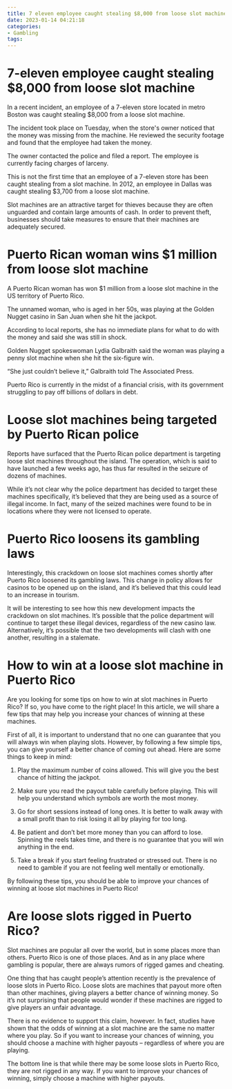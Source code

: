 ```yaml
---
title: 7 eleven employee caught stealing $8,000 from loose slot machine
date: 2023-01-14 04:21:18
categories:
- Gambling
tags:
---
```



#  7-eleven employee caught stealing $8,000 from loose slot machine

In a recent incident, an employee of a 7-eleven store located in metro Boston was caught stealing $8,000 from a loose slot machine.

The incident took place on Tuesday, when the store's owner noticed that the money was missing from the machine. He reviewed the security footage and found that the employee had taken the money.

The owner contacted the police and filed a report. The employee is currently facing charges of larceny.

This is not the first time that an employee of a 7-eleven store has been caught stealing from a slot machine. In 2012, an employee in Dallas was caught stealing $3,700 from a loose slot machine.

Slot machines are an attractive target for thieves because they are often unguarded and contain large amounts of cash. In order to prevent theft, businesses should take measures to ensure that their machines are adequately secured.

#  Puerto Rican woman wins $1 million from loose slot machine

A Puerto Rican woman has won $1 million from a loose slot machine in the US territory of Puerto Rico.

The unnamed woman, who is aged in her 50s, was playing at the Golden Nugget casino in San Juan when she hit the jackpot.

According to local reports, she has no immediate plans for what to do with the money and said she was still in shock.

Golden Nugget spokeswoman Lydia Galbraith said the woman was playing a penny slot machine when she hit the six-figure win.

“She just couldn’t believe it,” Galbraith told The Associated Press.

Puerto Rico is currently in the midst of a financial crisis, with its government struggling to pay off billions of dollars in debt.

#  Loose slot machines being targeted by Puerto Rican police

Reports have surfaced that the Puerto Rican police department is targeting loose slot machines throughout the island. The operation, which is said to have launched a few weeks ago, has thus far resulted in the seizure of dozens of machines.

While it’s not clear why the police department has decided to target these machines specifically, it’s believed that they are being used as a source of illegal income. In fact, many of the seized machines were found to be in locations where they were not licensed to operate.

# Puerto Rico loosens its gambling laws

Interestingly, this crackdown on loose slot machines comes shortly after Puerto Rico loosened its gambling laws. This change in policy allows for casinos to be opened up on the island, and it’s believed that this could lead to an increase in tourism.

It will be interesting to see how this new development impacts the crackdown on slot machines. It’s possible that the police department will continue to target these illegal devices, regardless of the new casino law. Alternatively, it’s possible that the two developments will clash with one another, resulting in a stalemate.

#  How to win at a loose slot machine in Puerto Rico

Are you looking for some tips on how to win at slot machines in Puerto Rico? If so, you have come to the right place! In this article, we will share a few tips that may help you increase your chances of winning at these machines.

First of all, it is important to understand that no one can guarantee that you will always win when playing slots. However, by following a few simple tips, you can give yourself a better chance of coming out ahead. Here are some things to keep in mind:

1. Play the maximum number of coins allowed. This will give you the best chance of hitting the jackpot.

2. Make sure you read the payout table carefully before playing. This will help you understand which symbols are worth the most money.

3. Go for short sessions instead of long ones. It is better to walk away with a small profit than to risk losing it all by playing for too long.

4. Be patient and don’t bet more money than you can afford to lose. Spinning the reels takes time, and there is no guarantee that you will win anything in the end.

5. Take a break if you start feeling frustrated or stressed out. There is no need to gamble if you are not feeling well mentally or emotionally.

By following these tips, you should be able to improve your chances of winning at loose slot machines in Puerto Rico!

#  Are loose slots rigged in Puerto Rico?

Slot machines are popular all over the world, but in some places more than others. Puerto Rico is one of those places. And as in any place where gambling is popular, there are always rumors of rigged games and cheating.

One thing that has caught people’s attention recently is the prevalence of loose slots in Puerto Rico. Loose slots are machines that payout more often than other machines, giving players a better chance of winning money. So it’s not surprising that people would wonder if these machines are rigged to give players an unfair advantage.

There is no evidence to support this claim, however. In fact, studies have shown that the odds of winning at a slot machine are the same no matter where you play. So if you want to increase your chances of winning, you should choose a machine with higher payouts – regardless of where you are playing.

The bottom line is that while there may be some loose slots in Puerto Rico, they are not rigged in any way. If you want to improve your chances of winning, simply choose a machine with higher payouts.